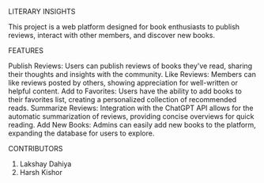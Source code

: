 LITERARY INSIGHTS

This project is a web platform designed for book enthusiasts to publish reviews, interact with other members, and discover new books. 


FEATURES

Publish Reviews: Users can publish reviews of books they've read, sharing their thoughts and insights with the community.
Like Reviews: Members can like reviews posted by others, showing appreciation for well-written or helpful content.
Add to Favorites: Users have the ability to add books to their favorites list, creating a personalized collection of recommended reads.
Summarize Reviews: Integration with the ChatGPT API allows for the automatic summarization of reviews, providing concise overviews for quick reading.
Add New Books: Admins can easily add new books to the platform, expanding the database for users to explore.


CONTRIBUTORS
1. Lakshay Dahiya
2. Harsh Kishor
